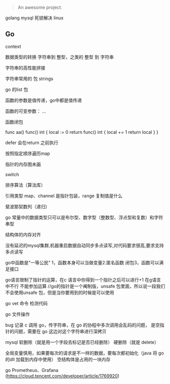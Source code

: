
> An awesome project.

golang mysql 死锁解决 linux

## Go

context

数据类型的转换
字符串到 整型，之类的
整型 到 字符串


字符串的高性能拼接

字符串常用的 包 strings


go 的list 包


函数的参数是值传递，go中都是值传递

函数的可变参数： ...

函数闭包

func aa() func() int {
	local := 0
	return func() int {
		local += 1
		return local
	}
}


defer 会在return 之前执行

按照指定顺序遍历map


指针的内存图未画

switch 

排序算法（算法库）

引用类型 map、channel 是指针包装，range 复制值是什么

斐波那契数列（递归）

go 常量中的数据类型只可以是布尔型、数字型（整数型、浮点型和复数）和字符串型

结构体的内存对齐



没有延迟的mysql集群,机器重启数据自动同步多点读写,对代码要求很高,要求支持多点读写

go中函数是"一等公民"
1，函数本身可以当做变量2.匿名函数 闭包3，函数可以满足接口




go语言限制了指针的运算，在c 语言中你得到一个指针之后可以进行+1 在g语言中不行 不能参加运算
//go的指针是一个阉制版，unsafe 包里面，所以说一段我们不会使用unsafe 包，但是当你要用到的时候是可以使用


go vet 命令 检测代码

go 文件操作


bug 记录 c 调用 go，传字符串，在 go 的协程中多次调用会乱码的问题，
是空指针的问题，需要在 go 这边对这个字符串进行深拷贝


mysql 
软删除（就是用一个字段去标记是否已经删除）
硬删除（就是 delete）


全局变量慎用，如果要每次的请求是不一样的数据，要每次都初始化（java 将 go 的dll 加载到内存中使用）
空结构体是占用的一块内存


go Prometheus、Grafana
(https://cloud.tencent.com/developer/article/1769920)
